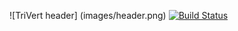 ![TriVert header] (images/header.png)
[![Build Status](https://travis-ci.org/K-Finlay/TriVert-Project.svg?branch=master)](https://travis-ci.org/K-Finlay/TriVert-Project)
